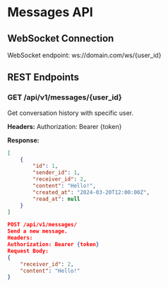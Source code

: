 # Messages API

## WebSocket Connection
WebSocket endpoint: ws://domain.com/ws/{user_id}

## REST Endpoints

### GET /api/v1/messages/{user_id}
Get conversation history with specific user.

**Headers:**
Authorization: Bearer {token}

**Response:**
```json
[
    {
        "id": 1,
        "sender_id": 1,
        "receiver_id": 2,
        "content": "Hello!",
        "created_at": "2024-03-20T12:00:00Z",
        "read_at": null
    }
]

POST /api/v1/messages/
Send a new message.
Headers:
Authorization: Bearer {token}
Request Body:
{
    "receiver_id": 2,
    "content": "Hello!"
}
